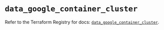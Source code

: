 # `data_google_container_cluster`

Refer to the Terraform Registry for docs: [`data_google_container_cluster`](https://registry.terraform.io/providers/hashicorp/google-beta/6.50.0/docs/data-sources/google_container_cluster).
